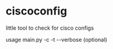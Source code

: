 # ciscoconfig
little tool to check for cisco configs


usage
main.py -c <file with config> -t <file with options to check against> --verbose (optional)
